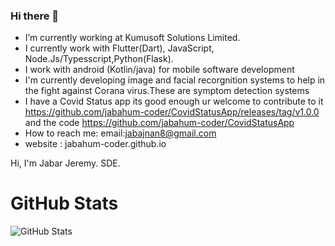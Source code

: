 ### Hi there 👋

- I’m currently working at Kumusoft Solutions Limited.
- I currently work with Flutter(Dart), JavaScript, Node.Js/Typesscript,Python(Flask).
- I work with android (Kotlin/java) for mobile software development
- I'm currently developing image and facial recorgnition  systems to help in the fight against Corana virus.These are symptom detection systems
- I have a Covid Status app its good enough ur welcome to contribute to it https://github.com/jabahum-coder/CovidStatusApp/releases/tag/v1.0.0
  and the code https://github.com/jabahum-coder/CovidStatusApp
- How to reach me:  email:jabajnan8@gmail.com
- website : jabahum-coder.github.io


<p>Hi, I'm Jabar Jeremy. SDE.

<!-- <p><a href="https://www.twitter.com/theindianappguy"><img src="https://img.shields.io/badge/twitter-%231DA1F2.svg?&style=for-the-badge&logo=twitter&logoColor=white" 
height=25></a> <a href="https://www.linkedin.com/in/lamsanskar/"><img src="https://img.shields.io/badge/linkedin-%230077B5.svg?&style=for-the-badge&logo=linkedin&logoColor=white" height=25></a> <a href="https://www.instagram.com/indianappguy/"><img src="https://img.shields.io/badge/instagram-%23E4405F.svg?&style=for-the-badge&logo=instagram&logoColor=white" 
height=25></a> <a href="https://medium.com/@theindianappguy"><img src="https://img.shields.io/badge/medium-%2312100E.svg?&style=for-the-badge&logo=medium&logoColor=white" height=25></a> </p> -->

<h1>GitHub Stats</h1>
<p><img src="https://github-readme-stats.vercel.app/api?username=jabahum-coder&amp;show_icons=true" alt="GitHub Stats"></p>
